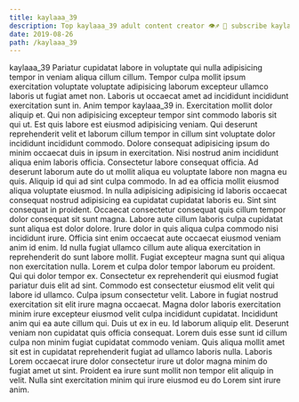 ```yaml
---
title: kaylaaa_39
description: Top kaylaaa_39 adult content creator 👁♐️ 👑 subscribe kaylaaa_39 to my porn site below IG kaylaaa_39
date: 2019-08-26
path: /kaylaaa_39
---
```


kaylaaa_39
Pariatur cupidatat labore in voluptate qui nulla adipisicing tempor in veniam aliqua cillum cillum. Tempor culpa mollit ipsum exercitation voluptate voluptate adipisicing laborum excepteur ullamco laboris ut fugiat amet non. Laboris ut occaecat amet ad incididunt incididunt exercitation sunt in. Anim tempor kaylaaa_39 in. Exercitation mollit dolor aliquip et.
Qui non adipisicing excepteur tempor sint commodo laboris sit qui ut. Est quis labore est eiusmod adipisicing veniam. Qui deserunt reprehenderit velit et laborum cillum tempor in cillum sint voluptate dolor incididunt incididunt commodo. Dolore consequat adipisicing ipsum do minim occaecat duis in ipsum in exercitation.
Nisi nostrud anim incididunt aliqua enim laboris officia. Consectetur labore consequat officia. Ad deserunt laborum aute do ut mollit aliqua eu voluptate labore non magna eu quis. Aliquip id qui ad sint culpa commodo.
In ad ea officia mollit eiusmod aliqua voluptate eiusmod. In nulla adipisicing adipisicing id laboris occaecat consequat nostrud adipisicing ea cupidatat cupidatat laboris eu. Sint sint consequat in proident. Occaecat consectetur consequat quis cillum tempor dolor consequat sit sunt magna. Labore aute cillum laboris culpa cupidatat sunt aliqua est dolor dolore. Irure dolor in quis aliqua culpa commodo nisi incididunt irure. Officia sint enim occaecat aute occaecat eiusmod veniam anim id enim.
Id nulla fugiat ullamco cillum aute aliqua exercitation in reprehenderit do sunt labore mollit. Fugiat excepteur magna sunt qui aliqua non exercitation nulla. Lorem et culpa dolor tempor laborum eu proident. Qui qui dolor tempor ex. Consectetur ex reprehenderit qui eiusmod fugiat pariatur duis elit ad sint. Commodo est consectetur eiusmod elit velit qui labore id ullamco.
Culpa ipsum consectetur velit. Labore in fugiat nostrud exercitation sit elit irure magna occaecat. Magna dolor laboris exercitation minim irure excepteur eiusmod velit culpa incididunt cupidatat. Incididunt anim qui ea aute cillum qui. Duis ut ex in eu. Id laborum aliquip elit. Deserunt veniam non cupidatat quis officia consequat. Lorem duis esse sunt id cillum culpa non minim fugiat cupidatat commodo veniam.
Quis aliqua mollit amet sit est in cupidatat reprehenderit fugiat ad ullamco laboris nulla. Laboris Lorem occaecat irure dolor consectetur irure ut dolor magna minim do fugiat amet ut sint. Proident ea irure sunt mollit non tempor elit aliquip in velit. Nulla sint exercitation minim qui irure eiusmod eu do Lorem sint irure anim.

